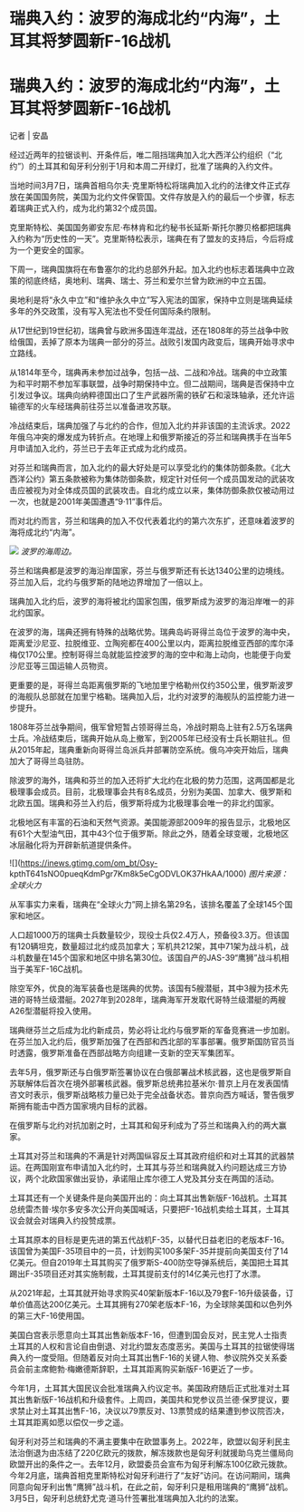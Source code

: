 # 瑞典入约：波罗的海成北约“内海”，土耳其将梦圆新F-16战机

# 瑞典入约：波罗的海成北约“内海”，土耳其将梦圆新F-16战机

记者 | 安晶

经过近两年的拉锯谈判、开条件后，唯二阻挡瑞典加入北大西洋公约组织（“北约”）的土耳其和匈牙利分别于1月和本周二开绿灯，批准了瑞典的入约文件。

当地时间3月7日，瑞典首相乌尔夫·克里斯特松将瑞典加入北约的法律文件正式存放在美国国务院，美国为北约文件保管国。文件存放是入约的最后一个步骤，标志着瑞典正式入约，成为北约第32个成员国。

克里斯特松、美国国务卿安东尼·布林肯和北约秘书长延斯·斯托尔滕贝格都把瑞典入约称为“历史性的一天”。克里斯特松表示，瑞典在有了盟友的支持后，今后将成为一个更安全的国家。

下周一，瑞典国旗将在布鲁塞尔的北约总部外升起。加入北约也标志着瑞典中立政策的彻底终结，奥地利、瑞典、瑞士、芬兰和爱尔兰曾为欧洲的中立五国。

奥地利是将“永久中立”和“维护永久中立”写入宪法的国家，保持中立则是瑞典延续多年的外交政策，没有写入宪法也不受任何国际条约限制。

从17世纪到19世纪初，瑞典曾与欧洲多国连年混战，还在1808年的芬兰战争中败给俄国，丢掉了原本为瑞典一部分的芬兰。战败引发国内政变后，瑞典开始寻求中立路线。

从1814年至今，瑞典再未参加过战争，包括一战、二战和冷战。瑞典的中立政策为和平时期不参加军事联盟，战争时期保持中立。但二战期间，瑞典是否保持中立引发过争议。瑞典向纳粹德国出口了生产武器所需的铁矿石和滚珠轴承，还允许运输德军的火车经瑞典前往芬兰以准备进攻苏联。

冷战结束后，瑞典加强了与北约的合作，但加入北约并非该国的主流诉求。2022年俄乌冲突的爆发成为转折点。在地理上和俄罗斯接近的芬兰和瑞典携手在当年5月申请加入北约，芬兰已于去年正式成为北约成员。

对芬兰和瑞典而言，加入北约的最大好处是可以享受北约的集体防御条款。《北大西洋公约》第五条款被称为集体防御条款，规定针对任何一个成员国发动的武装攻击应被视为对全体成员国的武装攻击。自北约成立以来，集体防御条款仅被动用过一次，也就是2001年美国遭遇“9·11”事件后。

而对北约而言，芬兰和瑞典的加入不仅代表着北约的第六次东扩，还意味着波罗的海将成北约“内海”。

![](https://inews.gtimg.com/om_bt/OPv7TIFN1hn43uICIgMgxl2Kh9-VxyuDVf05uURF65lhEAA/1000)
_波罗的海周边。_

芬兰和瑞典都是波罗的海沿岸国家，芬兰与俄罗斯还有长达1340公里的边境线。芬兰加入后，北约与俄罗斯的陆地边界增加了一倍以上。

瑞典加入北约后，波罗的海将被北约国家包围，俄罗斯成为波罗的海沿岸唯一的非北约国家。

在波罗的海，瑞典还拥有特殊的战略优势。瑞典岛屿哥得兰岛位于波罗的海中央，距离爱沙尼亚、拉脱维亚、立陶宛都在400公里以内，距离拉脱维亚西部的库尔泽梅仅170公里。控制哥得兰岛就能监控波罗的海的空中和海上动向，也能便于向爱沙尼亚等三国运输人员物资。

更重要的是，哥得兰岛距离俄罗斯的飞地加里宁格勒州仅约350公里，俄罗斯波罗的海舰队总部就在加里宁格勒。瑞典加入后，北约对波罗的海舰队的监控能力进一步提升。

1808年芬兰战争期间，俄军曾短暂占领哥得兰岛，冷战时期岛上驻有2.5万名瑞典士兵。冷战结束后，瑞典开始从岛上撤军，到2005年已经没有士兵长期驻扎。但从2015年起，瑞典重新向哥得兰岛派兵并部署防空系统。俄乌冲突开始后，瑞典加大了哥得兰岛驻防。

除波罗的海外，瑞典和芬兰的加入还将扩大北约在北极的势力范围，这两国都是北极理事会成员。目前，北极理事会共有8名成员，分别为美国、加拿大、俄罗斯和北欧五国。瑞典和芬兰入约后，俄罗斯将成为北极理事会唯一的非北约国家。

北极地区有丰富的石油和天然气资源。美国能源部2009年的报告显示，北极地区有61个大型油气田，其中43个位于俄罗斯。除此之外，随着全球变暖，北极地区冰层融化将为开辟新航道提供条件。

![](https://inews.gtimg.com/om_bt/Osy-
kpthT641sNO0pueqKdmPgr7Km8k5eCgODVLOK37HkAA/1000) _图片来源：全球火力_

从军事实力来看，瑞典在“全球火力”网上排名第29名，该排名覆盖了全球145个国家和地区。

人口超1000万的瑞典士兵数量较少，现役士兵仅2.4万人，预备役3.3万。但该国有120辆坦克，数量超过北约成员加拿大；军机共212架，其中71架为战斗机，战斗机数量在145个国家和地区中排名第30位。该国自产的JAS-39“鹰狮”战斗机相当于美军F-16C战机。

除空军外，优良的海军装备也是瑞典的优势。该国有5艘潜艇，其中3艘为技术先进的哥特兰级潜艇。2027年到2028年，瑞典海军开发取代哥特兰级潜艇的两艘A26型潜艇将投入使用。

瑞典继芬兰之后成为北约新成员，势必将让北约与俄罗斯的军备竞赛进一步加剧。在芬兰加入北约后，俄罗斯加强了在西部和西北部的军事部署。俄罗斯国防官员当时透露，俄罗斯准备在西部战略方向组建一支新的空天军集团军。

去年5月，俄罗斯还与白俄罗斯签署协议在白俄部署战术核武器，这也是俄罗斯自苏联解体后首次在境外部署核武器。俄罗斯总统弗拉基米尔·普京上月在发表国情咨文时表示，俄罗斯战略核力量已处于完全战备状态。普京向西方喊话，警告俄罗斯拥有能击中西方国家境内目标的武器。

在俄罗斯与北约对抗加剧之时，土耳其和匈牙利成为了芬兰和瑞典入约的两大赢家。

土耳其对芬兰和瑞典的不满是针对两国纵容反土耳其政府组织和对土耳其的武器禁运。在两国刚宣布申请加入北约时，土耳其与芬兰和瑞典就入约问题达成三方协议，两个北欧国家做出妥协，承诺阻止库尔德工人党及其分支在两国的活动。

土耳其还有一个关键条件是向美国开出的：向土耳其出售新版F-16战机。土耳其总统雷杰普·埃尔多安多次公开向美国喊话，只要把F-16战机卖给土耳其，土耳其议会就会对瑞典入约投赞成票。

土耳其原本的目标是更先进的第五代战机F-35，以替代日益老旧的老版本F-16。该国曾为美国F-35项目中的一员，计划购买100多架F-35并提前向美国支付了14亿美元。但自2019年土耳其购买了俄罗斯S-400防空导弹系统后，美国把土耳其踢出F-35项目还对其实施制裁，土耳其提前支付的14亿美元也打了水漂。

从2021年起，土耳其就开始寻求购买40架新版本F-16以及79套F-16升级装备，订单价值高达200亿美元。土耳其拥有270架老版本F-16，为全球除美国和以色列外的第三大F-16使用国。

美国白宫表示愿意向土耳其出售新版本F-16，但遭到国会反对，民主党人士指责土耳其的人权和言论自由倒退、对北约盟友态度恶劣。美国与土耳其的拉锯使得瑞典入约一度受阻。但随着反对向土耳其出售F-16的关键人物、参议院外交关系委员会前主席鲍勃·梅嫩德斯辞职，土耳其距离购买新版F-16更近了一步。

今年1月，土耳其大国民议会批准瑞典入约议定书。美国政府随后正式批准对土耳其出售新版F-16战机和升级套件。上周四，美国共和党参议员兰德·保罗提议，要求禁止对土耳其出售F-16，决议以79票反对、13票赞成的结果遭到参议院否决，土耳其距离如愿以偿仅一步之遥。

匈牙利对芬兰和瑞典的不满主要集中在欧盟事务上。2022年，欧盟以匈牙利民主法治倒退为由冻结了220亿欧元的拨款，解冻拨款也是匈牙利就援助乌克兰僵局向欧盟开出的条件之一。去年12月，欧盟委员会宣布为匈牙利解冻100亿欧元拨款。今年2月底，瑞典首相克里斯特松对匈牙利进行了“友好”访问。在访问期间，瑞典同意向匈牙利出售“鹰狮”战斗机，在此之前，匈牙利只是租用瑞典的“鹰狮”战机。3月5日，匈牙利总统舒尤克·道马什签署批准瑞典加入北约的法案。


